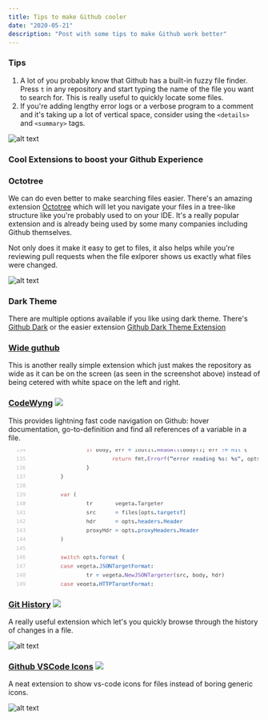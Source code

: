 ```yaml
---
title: Tips to make Github cooler
date: "2020-05-21"
description: "Post with some tips to make Github work better" 
---
```


### Tips

1. A lot of you probably know that Github has a built-in fuzzy file finder. Press `t` in any repository and start typing the name of the file you want to search for. This is really useful to quickly locate some files.
2. If you're adding lengthy error logs or a verbose program to a comment and it's taking up a lot of vertical space, consider using the `<details>` and `<summary>` tags.

![alt text](https://gyazo.com/ce0d5e2a0db20ca044c7e8d70669cfc5.gif "Git Preview")




### Cool Extensions to boost your Github Experience

### Octotree

We can do even better to make searching files easier. There's an amazing extension [Octotree](https://github.com/ovity/octotree) which will let you navigate your files in a tree-like structure like you're probably used to on your IDE. It's a really popular extension and is already being used by some many companies including Github themselves.

Not only does it make it easy to get to files, it also helps while you're reviewing pull requests when the file exlporer shows us exactly what files were changed.

![alt text](https://imgur.com/ModcBO4.png "OctoTree")

### Dark Theme

There are multiple options available if you like using dark theme. There's 
[Github Dark](https://github.com/StylishThemes/GitHub-Dark "Github Dark") or the easier extension [Github Dark Theme Extension](https://chrome.google.com/webstore/detail/github-dark-theme/odkdlljoangmamjilkamahebpkgpeacp "Github Dark Theme Extension")

### [Wide guthub](https://chrome.google.com/webstore/detail/github-dark-theme/odkdlljoangmamjilkamahebpkgpeacp "Wide Github")

This is another really simple extension which just makes the repository as wide as it can be on the screen (as seen in the screenshot above) instead of being cetered with white space on the left and right.

### [CodeWyng](https://github.com/CodeWyng/codewyng) <a href="https://chrome.google.com/webstore/detail/codewyng/njkkfaliiinmkcckepjdmgbmjljfdeee"><img src="https://raw.githubusercontent.com/alrra/browser-logos/master/src/chrome/chrome_48x48.png" width="24" /></a>

This provides lightning fast code navigation on Github: hover documentation, go-to-definition and find all references of a variable in a file.

![alt text](https://raw.githubusercontent.com/CodeWyng/codewyng/master/demo.gif "Code Wyng")


### [Git History](https://github.com/pomber/git-history) <a href="https://chrome.google.com/webstore/detail/git-history-browser-exten/laghnmifffncfonaoffcndocllegejnf/related"><img src="https://raw.githubusercontent.com/alrra/browser-logos/master/src/chrome/chrome_48x48.png" width="24" /></a>

A really useful extension which let's you quickly browse through the history of changes in a file.

![alt text](https://gyazo.com/b9d6dff96b52e1722270dad06c4a19c9.gif "Git History")


### [Github VSCode Icons](https://github.com/dderevjanik/github-vscode-icons) <a href="https://chrome.google.com/webstore/detail/github-vscode-icons/hoccpcefjcgnabbmojbfoflggkecmpgd"><img src="https://raw.githubusercontent.com/alrra/browser-logos/master/src/chrome/chrome_48x48.png" width="24" /></a>

A neat extension to show vs-code icons for files instead of boring generic icons.

![alt text](https://imgur.com/0dHeDM7.png "Github VS-Code Icons")

